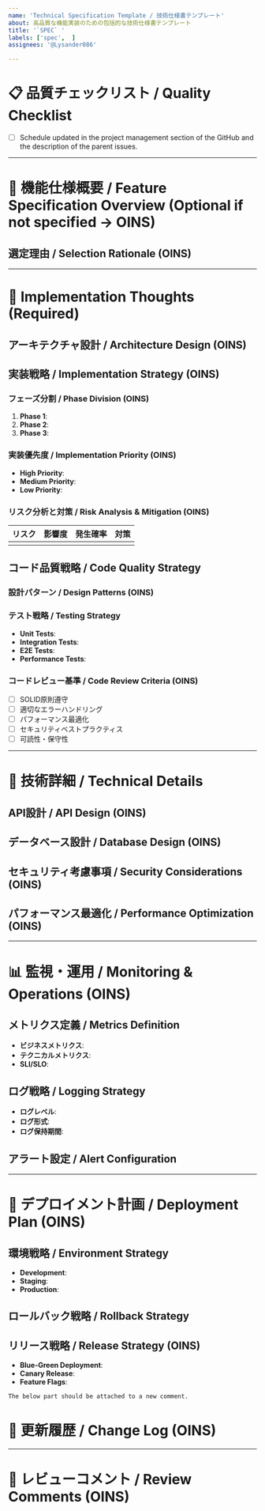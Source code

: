 ```yaml
---
name: 'Technical Specification Template / 技術仕様書テンプレート'
about: 高品質な機能実装のための包括的な技術仕様書テンプレート
title: '`SPEC` '
labels: ['spec',  ]
assignees: '@Lysander086'

---
```


# 📋 品質チェックリスト / Quality Checklist
- [ ] Schedule updated in the project management section of the GitHub and the description of the parent issues.
 
---

# 🎯 機能仕様概要 / Feature Specification Overview (Optional if not specified -> OINS)

## 選定理由 / Selection Rationale  (OINS)

---

# 💭 Implementation Thoughts (Required)

## アーキテクチャ設計 / Architecture Design (OINS)
<!-- Use Drawio.com to save files in the target dir -->

## 実装戦略 / Implementation Strategy (OINS)

### フェーズ分割 / Phase Division (OINS)
1. **Phase 1**: 
2. **Phase 2**: 
3. **Phase 3**: 

### 実装優先度 / Implementation Priority (OINS)
- **High Priority**: 
- **Medium Priority**: 
- **Low Priority**: 

### リスク分析と対策 / Risk Analysis & Mitigation (OINS)
| リスク | 影響度 | 発生確率 | 対策 |
|-------|-------|---------|------|
|       |       |         |      |

## コード品質戦略 / Code Quality Strategy

### 設計パターン / Design Patterns (OINS)
<!-- 使用する設計パターンとその理由 -->

### テスト戦略 / Testing Strategy
- **Unit Tests**: 
- **Integration Tests**: 
- **E2E Tests**: 
- **Performance Tests**: 

### コードレビュー基準 / Code Review Criteria (OINS)
- [ ] SOLID原則遵守
- [ ] 適切なエラーハンドリング
- [ ] パフォーマンス最適化
- [ ] セキュリティベストプラクティス
- [ ] 可読性・保守性

---

# 🔧 技術詳細 / Technical Details

## API設計 / API Design (OINS)
<!-- APIエンドポイント、リクエスト/レスポンス形式など -->

## データベース設計 / Database Design (OINS)
<!-- テーブル設計、インデックス戦略、マイグレーション計画など -->

## セキュリティ考慮事項 / Security Considerations (OINS)
<!-- 認証・認可、データ保護、脆弱性対策など -->

## パフォーマンス最適化 / Performance Optimization (OINS)
<!-- キャッシュ戦略、クエリ最適化、リソース管理など -->

---

# 📊 監視・運用 / Monitoring & Operations (OINS)

## メトリクス定義 / Metrics Definition
- **ビジネスメトリクス**: 
- **テクニカルメトリクス**: 
- **SLI/SLO**: 

## ログ戦略 / Logging Strategy
- **ログレベル**: 
- **ログ形式**: 
- **ログ保持期間**: 

## アラート設定 / Alert Configuration
<!-- 重要なアラート条件と対応手順 -->

---

# 🚀 デプロイメント計画 / Deployment Plan (OINS)

## 環境戦略 / Environment Strategy
- **Development**: 
- **Staging**: 
- **Production**: 

## ロールバック戦略 / Rollback Strategy
<!-- 問題発生時の迅速な復旧手順 -->

## リリース戦略 / Release Strategy (OINS)
- **Blue-Green Deployment**: 
- **Canary Release**: 
- **Feature Flags**: 
  
 
```markdown
The below part should be attached to a new comment.
```
# 📝 更新履歴 / Change Log (OINS)
<!-- 仕様変更や重要な決定事項を記録 -->

---

# 💬 レビューコメント / Review Comments (OINS)
<!-- レビュアーからのフィードバックと対応状況 -->